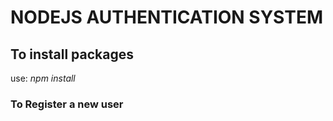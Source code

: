 # NODEJS AUTHENTICATION SYSTEM

## To install packages
use: _npm install_

### To Register a new user

